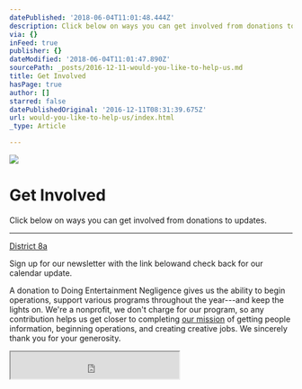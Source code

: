 ```yaml
---
datePublished: '2018-06-04T11:01:48.444Z'
description: Click below on ways you can get involved from donations to updates.
via: {}
inFeed: true
publisher: {}
dateModified: '2018-06-04T11:01:47.890Z'
sourcePath: _posts/2016-12-11-would-you-like-to-help-us.md
title: Get Involved
hasPage: true
author: []
starred: false
datePublishedOriginal: '2016-12-11T08:31:39.675Z'
url: would-you-like-to-help-us/index.html
_type: Article

---
```

![](https://the-grid-user-content.s3-us-west-2.amazonaws.com/b6bd3034-ee9a-4fbe-b377-445ef8abb887.png)

# **Get Involved**

Click below on ways you can get involved from donations to updates.

---

[District 8a][0]

Sign up for our newsletter with the link belowand check back for our calendar update.

A donation to Doing Entertainment Negligence gives us the ability to begin operations, support various programs throughout the year---and keep the lights on. We're a nonprofit, we don't charge for our program, so any contribution helps us get closer to completing [our mission][1] of getting people information, beginning operations, and creating creative jobs. We sincerely thank you for your generosity.

<iframe src="https://the-grid.github.io/ed-userhtml/?g=eJyVUUtLAzEQvvsrxpxto1A8SLeXKr1IqW88LdlkujuaF8ms2_33phURRQQPA98cvhfffBuSA6WZgq9ExxzzhZTDMEyjGqOyUx2c1C1NGvJywCbrJMAhd8FUIobMAlilFrkSNYcoFkdz8rFn4DFiESRj0AvwypVPOyPgTdm-4DpPdtqSfv2b0hULNHXTMwdf0xf_cXVz9bS-fb5cn89mPzXIqRYF5KR_6xSaF9ScD9XQ1w93kmTDfn-1CV4xLpf19Wra0lZAE5LBVInTz0S5bxyV2sqWzhs1bpSFCdx3CFltMZ0AqkyYYFAjcIBiCcFb8nh8SOnaD-Y35X8ELQPISDu0H_EGMtxV4kxAh9R2vIfFRu5nXbwD48uicQ" height="48" style=""></iframe>



[0]: https://drive.google.com/open?id=1D9hqbcjWjB347h0lfqmxSqi3jxUgyBmA "District 8a Proposal"
[1]: http://dentv.org/about-us/